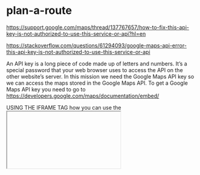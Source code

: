# plan-a-route

https://support.google.com/maps/thread/137767657/how-to-fix-this-api-key-is-not-authorized-to-use-this-service-or-api?hl=en

https://stackoverflow.com/questions/61294093/google-maps-api-error-this-api-key-is-not-authorized-to-use-this-service-or-api

An API key is a long piece of code made up of letters and numbers. It’s a special password that your web browser uses to access the API on the other website’s server. In this mission we need the Google Maps API key so we can access the maps stored in the Google Maps API. To get a Google Maps API key you need to go to https://developers.google.com/maps/documentation/embed/


USING THE IFRAME TAG
how you can use the <iframe> tag to embed another website in your page. You need to use several attributes with the tag to make sure your embedded content displays properly. The source attribute tells your browser where to find the information it needs to embed and you set the value to a URL. You can then use the width, height, frameborder and style attributes to change the shape, size and appearance of your embedded content.

EMBED A GOOGLE MAP
how to code a URL to embed a Google Map in your page. The URL goes in the source attribute of your <iframe> tag. In the URL you have to include two parameter keys: the query key and your unique API key. The query key contains the location you want your map to display and your API key gives your web browser permission to access the Google server and to find the map you need. 



https://developers.google.com/maps/documentation/embed/cloud-setup >>>Create a project>>>Credentials>>>create credentials>>>>api key>>>>>>enable apis>>>>>>restrict those apis
